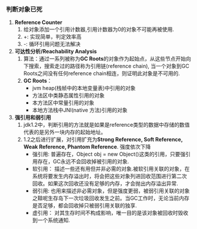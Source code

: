 ### 判断对象已死

1. **Reference Counter**
	1. 给对象添加一个引用计数器,引用计数器为0的对象不可能再被使用.
	2. +: 实现简单，判定效率高
	3. -: 循环引用问题无法解决
2. **可达性分析/Reachability Analysis**
	1. 算法：通过一系列被称为**GC Roots**的对象作为起始点，从这些节点开始向下搜索，搜索走过的路径称为引用链(reference chain), 当一个对象到GC Roots之间没有任何reference chain相连，则证明此对象是不可用的.
	2. **GC Roots**：
		* jvm heap(栈帧中的本地变量表)中引用的对象
		* 方法区中类静态属性引用的对象
		* 本方法区中常量引用的对象
		* 本地方法栈中JNI(native 方法)引用的对象
3. **强引用和弱引用**
	1. jdk1.2中，判断引用的方法就是如果是reference类型的数据中存储的数值代表的是另外一块内存的起始地址。
	2. 1.2之后进行扩展，对引用扩充为**Strong Reference, Soft Reference, Weak Reference, Phantom Reference**. 强度依次下降
		* 强引用: 普遍存在，Object obj = new Object()这类的引用，只要强引用存在，GC永远不会回收掉被引用的对象.
		* 软引用： 描述一些还有用但并非必需的对象.被软引用关联的对象，在系统将要发生内存溢出时，将会把这些对象列进回收范围进行第二次回收。如果这次回收还没有足够的内存，才会抛出内存溢出异常.
		* 弱引用: 也用来描述非必需对象，但是强度更弱，被弱引用关联的对象之鞥呢生存岛下一次垃圾回收发生之前。当GC工作时，无论当前内存是否足够，都会回收掉只被弱引用关联的独享.
		* 虚引用： 对其生存时间不构成影响，唯一目的是该对象被回收时毁收到一个系统通知.
		
	
